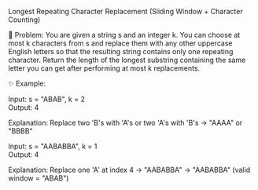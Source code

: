Longest Repeating Character Replacement (Sliding Window + Character Counting)

🧾 Problem:
You are given a string s and an integer k. You can choose at most k characters from s and replace them with any other uppercase English letters so that the resulting string contains only one repeating character.
Return the length of the longest substring containing the same letter you can get after performing at most k replacements.

✨ Example:

Input: s = "ABAB", k = 2  
Output: 4

Explanation: Replace two 'B's with 'A's or two 'A's with 'B's → "AAAA" or "BBBB"


Input: s = "AABABBA", k = 1  
Output: 4

Explanation: Replace one 'A' at index 4 → "AABABBA" → "AABABBA" (valid window = "ABAB")